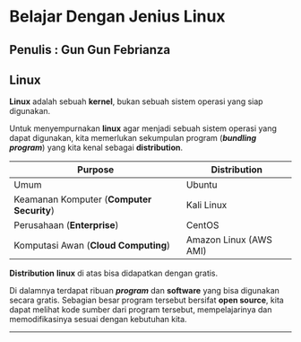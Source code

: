 # Belajar Dengan Jenius Linux

## Penulis : Gun Gun Febrianza

## Linux

**Linux** adalah sebuah **kernel**, bukan sebuah sistem operasi yang siap digunakan. 

Untuk menyempurnakan **linux** agar menjadi sebuah sistem operasi yang dapat digunakan, kita memerlukan sekumpulan program (***bundling program***) yang kita kenal sebagai **distribution**\.

| Purpose                                   | Distribution           |
| ----------------------------------------- | ---------------------- |
| Umum                                      | Ubuntu                 |
| Keamanan Komputer (**Computer Security**) | Kali Linux             |
| Perusahaan (**Enterprise**)               | CentOS                 |
| Komputasi Awan (**Cloud Computing**)      | Amazon Linux (AWS AMI) |

**Distribution** **linux** di atas bisa didapatkan dengan gratis. 

Di dalamnya terdapat ribuan ***program*** dan **software** yang bisa digunakan secara gratis. Sebagian besar program tersebut bersifat **open source**, kita dapat melihat kode sumber dari program tersebut, mempelajarinya dan memodifikasinya sesuai dengan kebutuhan kita. 

---------------------

